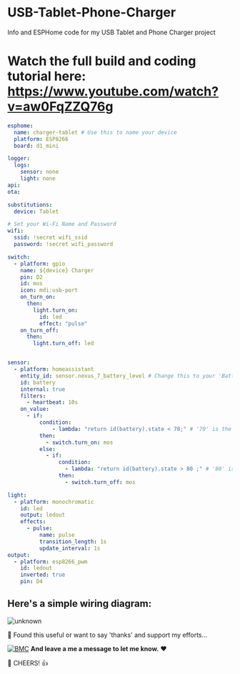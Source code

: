 # USB-Tablet-Phone-Charger
Info and ESPHome code for my USB Tablet and Phone Charger project

# Watch the full build and coding tutorial here: https://www.youtube.com/watch?v=aw0FqZZQ76g

```yaml
esphome:
  name: charger-tablet # Use this to name your device
  platform: ESP8266
  board: d1_mini

logger:
  logs:
    sensor: none
    light: none
api:
ota:

substitutions:
  device: Tablet

# Set your Wi-Fi Name and Password
wifi:
  ssid: !secret wifi_ssid
  password: !secret wifi_password

switch:
  - platform: gpio
    name: ${device} Charger
    pin: D2
    id: mos
    icon: mdi:usb-port
    on_turn_on:
      then:
        light.turn_on:
          id: led
          effect: "pulse"
    on_turn_off:
      then:
        light.turn_off: led          


sensor:
  - platform: homeassistant
    entity_id: sensor.nexus_7_battery_level # Change this to your 'Battery Level' sensor from the APP
    id: battery
    internal: true
    filters:
      - heartbeat: 10s
    on_value:
      - if:
          condition:
              - lambda: "return id(battery).state < 70;" # '70' is the lower level, change if needed
          then:
            - switch.turn_on: mos
          else:
            - if:
                condition:
                  - lambda: "return id(battery).state > 80 ;" # '80' is the upper level, change if needed
                then:
                  - switch.turn_off: mos

light:
  - platform: monochromatic
    id: led
    output: ledout
    effects:
      - pulse:
          name: pulse
          transition_length: 1s
          update_interval: 1s          
output:
  - platform: esp8266_pwm
    id: ledout
    inverted: true
    pin: D4
```


## Here's a simple wiring diagram:

![unknown](https://user-images.githubusercontent.com/51385971/167420700-e1254c36-e0a4-4f23-8021-fdcc0e4412bb.png)


🎁 Found this useful or want to say 'thanks' and support my efforts...

[![BMC](https://www.buymeacoffee.com/assets/img/custom_images/white_img.png)](https://www.buymeacoffee.com/3ative) **And leave a me a message to let me know.**  ❤

🍺 CHEERS! 👍
